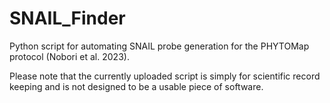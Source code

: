 # SNAIL_Finder
Python script for automating SNAIL probe generation for the PHYTOMap protocol (Nobori et al. 2023).

Please note that the currently uploaded script is simply for scientific record keeping and is not designed to be a usable piece of software.
